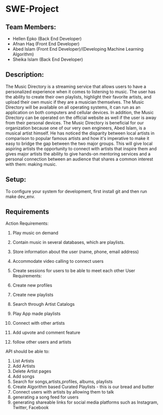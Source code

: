 # SWE-Project

## Team Members:
* Hellen Epko (Back End Developer)
* Afnan Haq (Front End Developer) 
* Abed Islam (Front End Developer)/(Developing Machine Learning Algorithm) 
* Sheika Islam (Back End Developer)

## Description:
The Music Directory is a streaming service that allows users to have a personalized experience when it comes to listening to music. The user has the ability to create their own playlists, highlight their favorite artists, and upload their own music if they are a musician themselves. The Music Directory will be available on all operating systems, it can run as an application on both computers and cellular devices. In addition, the Music Directory can be operated on the official website as well if the user is away from their personal devices. The Music Directory is beneficial for our organization because one of our very own engineers, Abed Islam, is a musical artist himself. He has noticed the disparity between local artists in comparison to popular famous artists and how it's imperative to make it easy to bridge the gap between the two major groups. This will give local aspiring artists the opportunity to connect with artists that inspire them and gives major artists the ability to give hands-on mentoring services and a personal connection between an audience that shares a common interest with them: making music.

## Setup:

To configure your system for development, first install git and then run make dev_env.

## Requirements 
Action Requirements:
1. Play music on demand
2. Contain music in several databases, which are playlists.
3. Store information about the user (name, phone, email address)
4. Accommodate video calling to connect users
5. Create sessions for users to be able to meet each other
User Requirements:

1. Create new profiles 
2. Create new playlists
3. Search through Artist Catalogs
4. Play App made playlists
5. Connect with other artists
6. Add upvote and comment feature
7. follow other users and artists 


API should be able to:

1. List Artists
2. Add Artists 
3. Delete Artist pages
4. Add songs
5. Search for songs,artists,profiles, albums, playlists
6. Create Algorithm based Curated Playlists - this is our bread and butter
7. Connect users with artists by allowing them to talk 
8. generating a song feed for users 
9. generating shareable links for social media platforms such as Instagram, Twitter, Facebook









